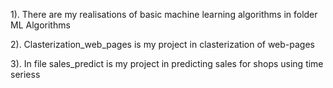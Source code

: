 1). There are my realisations of basic machine learning algorithms in folder ML Algorithms

2). Clasterization_web_pages is my project in clasterization of web-pages

3). In file sales_predict is my project in predicting sales for shops using time seriess
